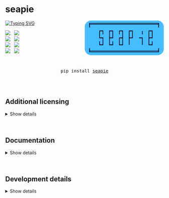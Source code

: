<h1>seapie</h1>
<a href="https://git.io/typing-svg"><img src="https://readme-typing-svg.herokuapp.com?font=Fira+Code&size=25&duration=3000&pause=700&color=46BDFF&vCenter=true&random=false&width=350&height=40&lines=intuitive+debugger;free+and+open+source;powerful+code+stepping;remote+debugging" alt="Typing SVG" /></a>

<img src="./img/seapie.png" alt="seapie" height='110' align="right">

<div>
<p align="left">
  <a href="https://pypi.org/project/seapie/"><img src="https://static.pepy.tech/badge/seapie"></a>
  &nbsp;
  <a href="https://www.python.org/"><img src="https://img.shields.io/badge/python-3.12.0-blue?logo=python&logoColor=white"/></a>
  <br>
  <a href="https://choosealicense.com/licenses/unlicense/"><img src="https://img.shields.io/badge/licence-The_Unlicence-purple"/></a>
  &nbsp;
  <a href="https://github.com/psf/black"><img src="https://img.shields.io/badge/style-black-000000"/></a>
  <br>
  <a href="https://en.wikipedia.org/wiki/Finland"><img src="https://img.shields.io/badge/made_with_%E2%9D%A4%20in-Finland-blue"/></a>
  &nbsp;
  <a href="https://github.com/hirsimaki-markus/seapie/graphs/contributors"><img src="https://img.shields.io/badge/contributions-welcome-blue"/></a>
  <br>
  <a href="https://github.com/hirsimaki-markus/seapie"><img src="https://img.shields.io/badge/lines_of_code-1k-blue"/></a>
  &nbsp;
  <a href="https://github.com/hirsimaki-markus/seapie"><img src="https://img.shields.io/pypi/v/seapie"></a>
</p>
</div>


<div align="center">
    <br>
    <pre>pip install <a href="https://github.com/hirsimaki-markus/seapie">seapie</a></pre>
    <br>
    <br>
</div>

## Additional licensing
<details><summary>Show details</summary>

This software is licensed under The Unlicense as the author's protest towards
the modern copyright landscape. If you need a different lisence for a legal or
compability reasons, just ask.

</details>

<br>
<br>

## Documentation
<details><summary>Show details</summary>

```python
>>> import seapie
>>> help(seapie)
>>> # Or take a look at the well documented source.
```

</details>

<br>
<br>





## Development details
<details><summary>Show details</summary>

  **Linting**
  ```bash
  seapie$ python -m isort .
  seapie$ python -m black .
  seapie$ python -m flake8 src/ test/
  ```

  **Testing**
  ```bash
  seapie$ python test/??????
  ```

  **Building & releasing**
  ```bash
  # Remember to increment __version__ in __init__.py
  seapie$ python -m build --wheel && rm -rf build/ && rm -rf src/seapie.egg-info/
  seapie$ python -m twine check dist/*
  seapie$ python -m twine upload dist/*
  seapie$ rm -rf dist/
  ```

</details>